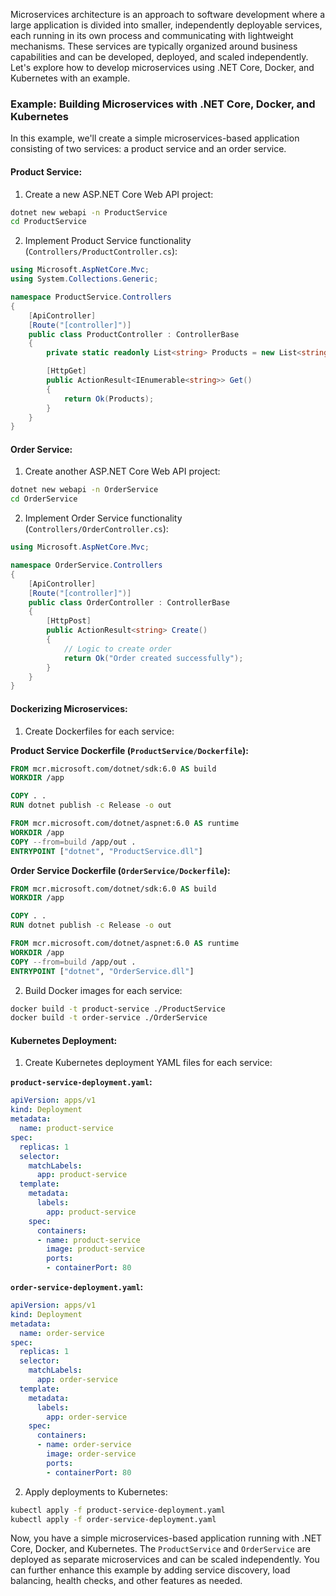 Microservices architecture is an approach to software development where a large application is divided into smaller, independently deployable services, each running in its own process and communicating with lightweight mechanisms. These services are typically organized around business capabilities and can be developed, deployed, and scaled independently. Let's explore how to develop microservices using .NET Core, Docker, and Kubernetes with an example.

### Example: Building Microservices with .NET Core, Docker, and Kubernetes

In this example, we'll create a simple microservices-based application consisting of two services: a product service and an order service.

#### Product Service:

1. Create a new ASP.NET Core Web API project:

```bash
dotnet new webapi -n ProductService
cd ProductService
```

2. Implement Product Service functionality (`Controllers/ProductController.cs`):

```csharp
using Microsoft.AspNetCore.Mvc;
using System.Collections.Generic;

namespace ProductService.Controllers
{
    [ApiController]
    [Route("[controller]")]
    public class ProductController : ControllerBase
    {
        private static readonly List<string> Products = new List<string> { "Product A", "Product B", "Product C" };

        [HttpGet]
        public ActionResult<IEnumerable<string>> Get()
        {
            return Ok(Products);
        }
    }
}
```

#### Order Service:

1. Create another ASP.NET Core Web API project:

```bash
dotnet new webapi -n OrderService
cd OrderService
```

2. Implement Order Service functionality (`Controllers/OrderController.cs`):

```csharp
using Microsoft.AspNetCore.Mvc;

namespace OrderService.Controllers
{
    [ApiController]
    [Route("[controller]")]
    public class OrderController : ControllerBase
    {
        [HttpPost]
        public ActionResult<string> Create()
        {
            // Logic to create order
            return Ok("Order created successfully");
        }
    }
}
```

#### Dockerizing Microservices:

1. Create Dockerfiles for each service:

**Product Service Dockerfile (`ProductService/Dockerfile`):**

```Dockerfile
FROM mcr.microsoft.com/dotnet/sdk:6.0 AS build
WORKDIR /app

COPY . .
RUN dotnet publish -c Release -o out

FROM mcr.microsoft.com/dotnet/aspnet:6.0 AS runtime
WORKDIR /app
COPY --from=build /app/out .
ENTRYPOINT ["dotnet", "ProductService.dll"]
```

**Order Service Dockerfile (`OrderService/Dockerfile`):**

```Dockerfile
FROM mcr.microsoft.com/dotnet/sdk:6.0 AS build
WORKDIR /app

COPY . .
RUN dotnet publish -c Release -o out

FROM mcr.microsoft.com/dotnet/aspnet:6.0 AS runtime
WORKDIR /app
COPY --from=build /app/out .
ENTRYPOINT ["dotnet", "OrderService.dll"]
```

2. Build Docker images for each service:

```bash
docker build -t product-service ./ProductService
docker build -t order-service ./OrderService
```

#### Kubernetes Deployment:

1. Create Kubernetes deployment YAML files for each service:

**`product-service-deployment.yaml`:**

```yaml
apiVersion: apps/v1
kind: Deployment
metadata:
  name: product-service
spec:
  replicas: 1
  selector:
    matchLabels:
      app: product-service
  template:
    metadata:
      labels:
        app: product-service
    spec:
      containers:
      - name: product-service
        image: product-service
        ports:
        - containerPort: 80
```

**`order-service-deployment.yaml`:**

```yaml
apiVersion: apps/v1
kind: Deployment
metadata:
  name: order-service
spec:
  replicas: 1
  selector:
    matchLabels:
      app: order-service
  template:
    metadata:
      labels:
        app: order-service
    spec:
      containers:
      - name: order-service
        image: order-service
        ports:
        - containerPort: 80
```

2. Apply deployments to Kubernetes:

```bash
kubectl apply -f product-service-deployment.yaml
kubectl apply -f order-service-deployment.yaml
```

Now, you have a simple microservices-based application running with .NET Core, Docker, and Kubernetes. The `ProductService` and `OrderService` are deployed as separate microservices and can be scaled independently. You can further enhance this example by adding service discovery, load balancing, health checks, and other features as needed.